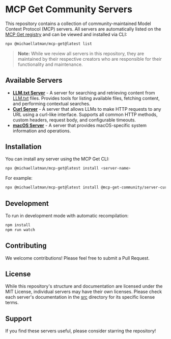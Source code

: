 # MCP Get Community Servers

This repository contains a collection of community-maintained Model Context Protocol (MCP) servers. All servers are automatically listed on the [MCP Get registry](https://mcp-get.com) and can be viewed and installed via CLI:

```bash
npx @michaellatman/mcp-get@latest list
```

> **Note:** While we review all servers in this repository, they are maintained by their respective creators who are responsible for their functionality and maintenance.

## Available Servers

- **[LLM.txt Server](src/server-llm-txt)** - A server for searching and retrieving content from [LLM.txt](https://llmstxt.org/) files. Provides tools for listing available files, fetching content, and performing contextual searches.
- **[Curl Server](src/server-curl)** - A server that allows LLMs to make HTTP requests to any URL using a curl-like interface. Supports all common HTTP methods, custom headers, request body, and configurable timeouts.
- **[macOS Server](src/server-macos)** - A server that provides macOS-specific system information and operations.

## Installation

You can install any server using the MCP Get CLI:

```bash
npx @michaellatman/mcp-get@latest install <server-name>
```

For example:

```bash
npx @michaellatman/mcp-get@latest install @mcp-get-community/server-curl
```

## Development

To run in development mode with automatic recompilation:

```bash
npm install
npm run watch
```

## Contributing

We welcome contributions! Please feel free to submit a Pull Request.

## License

While this repository's structure and documentation are licensed under the MIT License, individual servers may have their own licenses. Please check each server's documentation in the [src](src) directory for its specific license terms.

## Support

If you find these servers useful, please consider starring the repository!
